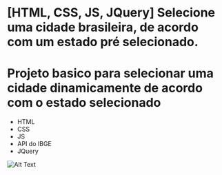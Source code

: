 # [HTML, CSS, JS, JQuery] Selecione uma cidade brasileira, de acordo com um estado pré selecionado.

# Projeto basico para selecionar uma cidade dinamicamente de acordo com o estado selecionado

- HTML
- CSS
- JS
- API do IBGE
- JQuery

![Alt Text](https://s4.gifyu.com/images/ezgif.com-gif-makerafa07c72edc1cc75.gif)
